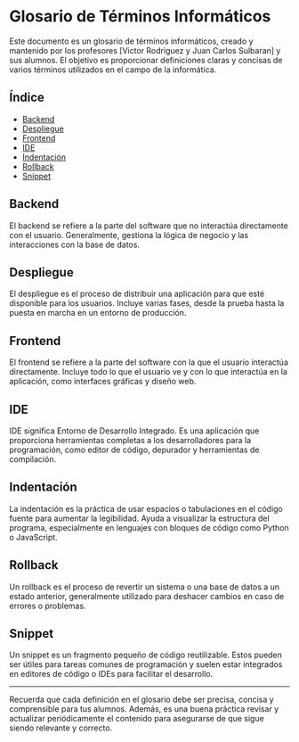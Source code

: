 # Glosario de Términos Informáticos

Este documento es un glosario de términos informáticos, creado y mantenido por los profesores [Victor Rodriguez y Juan Carlos Sulbaran] y sus alumnos. El objetivo es proporcionar definiciones claras y concisas de varios términos utilizados en el campo de la informática.

## Índice
- [Backend](#backend)
- [Despliegue](#despliegue)
- [Frontend](#frontend)
- [IDE](#ide)
- [Indentación](#indentación)
- [Rollback](#rollback)
- [Snippet](#snippet)

## Backend
El backend se refiere a la parte del software que no interactúa directamente con el usuario. Generalmente, gestiona la lógica de negocio y las interacciones con la base de datos.

## Despliegue
El despliegue es el proceso de distribuir una aplicación para que esté disponible para los usuarios. Incluye varias fases, desde la prueba hasta la puesta en marcha en un entorno de producción.

## Frontend
El frontend se refiere a la parte del software con la que el usuario interactúa directamente. Incluye todo lo que el usuario ve y con lo que interactúa en la aplicación, como interfaces gráficas y diseño web.

## IDE
IDE significa Entorno de Desarrollo Integrado. Es una aplicación que proporciona herramientas completas a los desarrolladores para la programación, como editor de código, depurador y herramientas de compilación.

## Indentación
La indentación es la práctica de usar espacios o tabulaciones en el código fuente para aumentar la legibilidad. Ayuda a visualizar la estructura del programa, especialmente en lenguajes con bloques de código como Python o JavaScript.

## Rollback
Un rollback es el proceso de revertir un sistema o una base de datos a un estado anterior, generalmente utilizado para deshacer cambios en caso de errores o problemas.

## Snippet
Un snippet es un fragmento pequeño de código reutilizable. Estos pueden ser útiles para tareas comunes de programación y suelen estar integrados en editores de código o IDEs para facilitar el desarrollo.

---

Recuerda que cada definición en el glosario debe ser precisa, concisa y comprensible para tus alumnos. Además, es una buena práctica revisar y actualizar periódicamente el contenido para asegurarse de que sigue siendo relevante y correcto.
